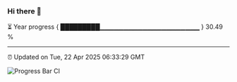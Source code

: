 ### Hi there 👋

⏳ Year progress { █████████▁▁▁▁▁▁▁▁▁▁▁▁▁▁▁▁▁▁▁▁▁ } 30.49 %

---

⏰ Updated on Tue, 22 Apr 2025 06:33:29 GMT

![Progress Bar CI](https://github.com/ZhaoGui/ZhaoGui/workflows/Progress%20Bar%20CI/badge.svg)
